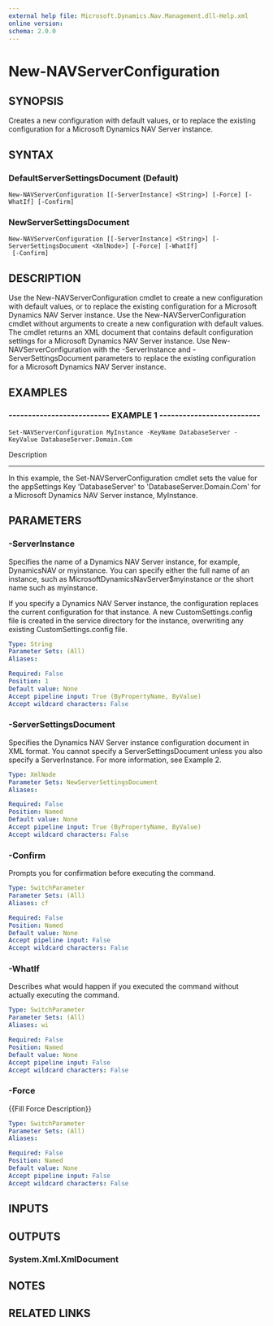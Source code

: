 ```yaml
---
external help file: Microsoft.Dynamics.Nav.Management.dll-Help.xml
online version: 
schema: 2.0.0
---
```


# New-NAVServerConfiguration

## SYNOPSIS
Creates a new configuration with default values, or to replace the existing configuration for a Microsoft Dynamics NAV Server instance.

## SYNTAX

### DefaultServerSettingsDocument (Default)
```
New-NAVServerConfiguration [[-ServerInstance] <String>] [-Force] [-WhatIf] [-Confirm]
```

### NewServerSettingsDocument
```
New-NAVServerConfiguration [[-ServerInstance] <String>] [-ServerSettingsDocument <XmlNode>] [-Force] [-WhatIf]
 [-Confirm]
```

## DESCRIPTION
Use the New-NAVServerConfiguration cmdlet to create a new configuration with default values, or to replace the existing configuration for a Microsoft Dynamics NAV Server instance.
Use the New-NAVServerConfiguration cmdlet without arguments to create a new configuration with default values.
The cmdlet returns an XML document that contains default configuration settings for a Microsoft Dynamics NAV Server instance.
Use New-NAVServerConfiguration with the -ServerInstance and -ServerSettingsDocument parameters to replace the existing configuration for a Microsoft Dynamics NAV Server instance.

## EXAMPLES

### -------------------------- EXAMPLE 1 --------------------------
```
Set-NAVServerConfiguration MyInstance -KeyName DatabaseServer -KeyValue DatabaseServer.Domain.Com
```

Description

-----------

In this example, the Set-NAVServerConfiguration cmdlet sets the value for the appSettings Key 'DatabaseServer' to 'DatabaseServer.Domain.Com' for a Microsoft Dynamics NAV Server instance, MyInstance.

## PARAMETERS

### -ServerInstance
Specifies the name of a Dynamics NAV Server instance, for example, DynamicsNAV or myinstance.
You can specify either the full name of an instance, such as MicrosoftDynamicsNavServer$myinstance or the short name such as myinstance.

If you specify a Dynamics NAV Server instance, the configuration replaces the current configuration for that instance.
A new CustomSettings.config file is created in the service directory for the instance, overwriting any existing CustomSettings.config file.

```yaml
Type: String
Parameter Sets: (All)
Aliases: 

Required: False
Position: 1
Default value: None
Accept pipeline input: True (ByPropertyName, ByValue)
Accept wildcard characters: False
```

### -ServerSettingsDocument
Specifies the Dynamics NAV Server instance configuration document in XML format.
You cannot specify a ServerSettingsDocument unless you also specify a ServerInstance.
For more information, see Example 2.

```yaml
Type: XmlNode
Parameter Sets: NewServerSettingsDocument
Aliases: 

Required: False
Position: Named
Default value: None
Accept pipeline input: True (ByPropertyName, ByValue)
Accept wildcard characters: False
```

### -Confirm
Prompts you for confirmation before executing the command.

```yaml
Type: SwitchParameter
Parameter Sets: (All)
Aliases: cf

Required: False
Position: Named
Default value: None
Accept pipeline input: False
Accept wildcard characters: False
```

### -WhatIf
Describes what would happen if you executed the command without actually executing the command.

```yaml
Type: SwitchParameter
Parameter Sets: (All)
Aliases: wi

Required: False
Position: Named
Default value: None
Accept pipeline input: False
Accept wildcard characters: False
```

### -Force
{{Fill Force Description}}

```yaml
Type: SwitchParameter
Parameter Sets: (All)
Aliases: 

Required: False
Position: Named
Default value: None
Accept pipeline input: False
Accept wildcard characters: False
```

## INPUTS

## OUTPUTS

### System.Xml.XmlDocument

## NOTES
## RELATED LINKS

